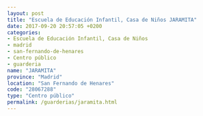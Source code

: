 ```yaml
---
layout: post
title: "Escuela de Educación Infantil, Casa de Niños JARAMITA"
date: 2017-09-20 20:57:05 +0200
categories:
- Escuela de Educación Infantil, Casa de Niños
- madrid
- san-fernando-de-henares
- Centro público
- guarderia
name: "JARAMITA"
province: "Madrid"
location: "San Fernando de Henares"
code: "28067288"
type: "Centro público"
permalink: /guarderias/jaramita.html
---
```

